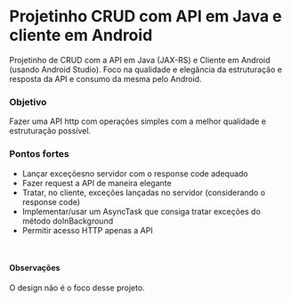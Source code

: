 # Projetinho CRUD com API em Java e cliente em Android
Projetinho de CRUD com a API em Java (JAX-RS) e Cliente em Android (usando Android Studio). Foco na qualidade e elegância da estruturação e resposta da API e consumo da mesma pelo Android.
</br>

### Objetivo
Fazer uma API http com operações simples com a melhor qualidade e estruturação possível.
</br>

### Pontos fortes
 - Lançar exceçõesno servidor com o response code adequado
 - Fazer request a API de maneira elegante
 - Tratar, no cliente, exceções lançadas no servidor (considerando o response code)
 - Implementar/usar um AsyncTask que consiga tratar exceções do método doInBackground
 - Permitir acesso HTTP apenas a API
<br/>

#### Observações
O design não é o foco desse projeto.<br/>
